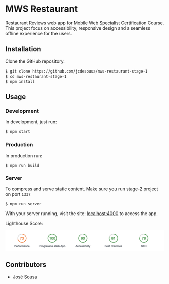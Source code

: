 # MWS Restaurant

Restaurant Reviews web app for Mobile Web Specialist Certification Course. This project focus on accessibility, responsive design and a seamless offline experience for the users.

<a name="instalation"></a>
## Installation

Clone the GitHub repository.

```
$ git clone https://github.com/jcdesousa/mws-restaurant-stage-1
$ cd mws-restaurant-stage-1
$ npm install
```

<a name="usage"></a>
## Usage

### Development
In development, just run:

```
$ npm start
```


### Production
In production run:
```
$ npm run build
```

### Server
To compress and serve static content. Make sure you run stage-2 project on port `1337`
```
$ npm run server
```

With your server running, visit the site: [localhost:4000](http://localhost:4000/) to access the app.

Lighthouse Score:

![lighthouse score](lighthouse-score.png)

<a name="contributors"></a>
Contributors
------------

* José Sousa

